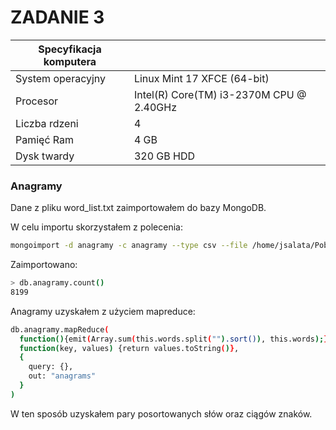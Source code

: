 ZADANIE 3
=====


|Specyfikacja komputera |                                         |
|-----------------------|-----------------------------------------|
| System operacyjny     | Linux Mint 17 XFCE (64-bit)             |
| Procesor              | Intel(R) Core(TM) i3-2370M CPU @ 2.40GHz|
| Liczba rdzeni         | 4                                       |
| Pamięć Ram            | 4 GB                                    |
| Dysk twardy           | 320 GB HDD                              |


### Anagramy

Dane z pliku word_list.txt zaimportowałem do bazy MongoDB.

W celu importu skorzystałem z polecenia:
```sh
mongoimport -d anagramy -c anagramy --type csv --file /home/jsalata/Pobrane/word_list.txt -f "words"
```
Zaimportowano:
```sh
> db.anagramy.count()
8199
```


Anagramy uzyskałem z użyciem mapreduce:
```sh
db.anagramy.mapReduce(
  function(){emit(Array.sum(this.words.split("").sort()), this.words);},
  function(key, values) {return values.toString()},
  {
    query: {},
    out: "anagrams"
  }
)
```
W ten sposób uzyskałem pary posortowanych słów oraz ciągów znaków. 



